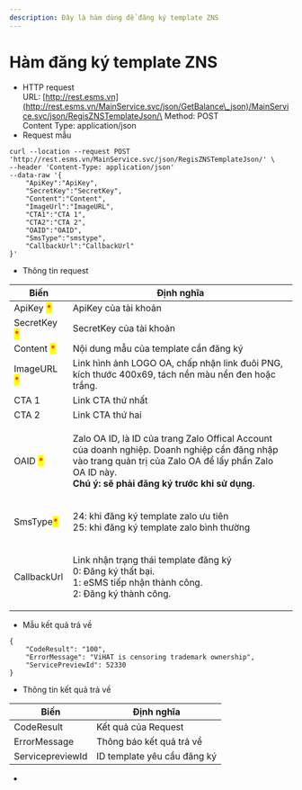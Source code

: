 ```yaml
---
description: Đây là hàm dùng để đăng ký template ZNS
---
```


# Hàm đăng ký template ZNS



* HTTP request\
  URL: [http://rest.esms.vn](http://rest.esms.vn/MainService.svc/json/GetBalance\_json)/MainService.svc/json/RegisZNSTemplateJson/\
  Method: POST\
  Content Type: application/json
* Request mẫu

```
curl --location --request POST 'http://rest.esms.vn/MainService.svc/json/RegisZNSTemplateJson/' \
--header 'Content-Type: application/json' 
--data-raw '{
    "ApiKey":"ApiKey",
    "SecretKey":"SecretKey",
    "Content":"Content",
    "ImageUrl":"ImageURL",
    "CTA1":"CTA 1",
    "CTA2":"CTA 2",
    "OAID":"OAID",
    "SmsType":"smstype",
    "CallbackUrl":"CallbackUrl"
}'
```

* Thông tin request

| Biến                                         | Định nghĩa                                                                                                                                                                                                                     |
| -------------------------------------------- | ------------------------------------------------------------------------------------------------------------------------------------------------------------------------------------------------------------------------------ |
| ApiKey <mark style="color:red;">\*</mark>    | ApiKey của tài khoản                                                                                                                                                                                                           |
| SecretKey <mark style="color:red;">\*</mark> | SecretKey của tài khoản                                                                                                                                                                                                        |
| Content <mark style="color:red;">\*</mark>   | Nội dung mẫu của template cần đăng ký                                                                                                                                                                                          |
| ImageURL <mark style="color:red;">\*</mark>  | Link hình ảnh LOGO OA, chấp nhận link đuôi PNG, kích thước 400x69, tách nền màu nền đen hoặc trắng.                                                                                                                            |
| CTA 1                                        | Link CTA thứ nhất                                                                                                                                                                                                              |
| CTA 2                                        | Link CTA thứ hai                                                                                                                                                                                                               |
| OAID <mark style="color:red;">\*</mark>      | <p>Zalo OA ID, là ID của trang Zalo Offical Account của doanh nghiệp. Doanh nghiệp cần đăng nhập vào trang quản trị của Zalo OA để lấy phần Zalo OA ID này. <br><strong>Chú ý: sẽ phải đăng ký trước khi sử dụng.</strong></p> |
| SmsType<mark style="color:red;">\*</mark>    | <p>24: khi đăng ký template zalo ưu tiên<br>25: khi đăng ký template zalo bình thường</p>                                                                                                                                      |
| CallbackUrl                                  | <p>Link nhận trạng thái template đăng ký<br>0: Đăng ký thất bại.<br>1: eSMS tiếp nhận thành công.<br>2: Đăng ký thành công.</p>                                                                                                |

* Mẫu kết quả trả về

```
{
    "CodeResult": "100",
    "ErrorMessage": "ViHAT is censoring trademark ownership",
    "ServicePreviewId": 52330
}

```

* Thông tin kết quả trả về

| Biến             | Định nghĩa                  |
| ---------------- | --------------------------- |
| CodeResult       | Kết quả của Request         |
| ErrorMessage     | Thông báo kết quả trả về    |
| ServicepreviewId | ID template yêu cầu đăng ký |

*
